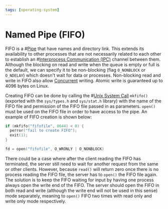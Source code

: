 ```yaml
---
tags: [operating-system]
---
```


# Named Pipe (FIFO)

FIFO is a #[Pipe](202210280908.md) that have names and directory link. This
extends its availability to other processes that are not necessarily related to
each other to establish an #[Interprocess Communication (IPC)](202210262136.md)
channel between them. Although the blocking on read and write when the queue is
empty or full is the default, we can specify it to be non-blocking (flag
`O_NONBLOCK` or `O_NDELAY`) which doesn't wait for data or processes.
Non-blocking read and write in FIFO also allow [Concurrent](202202011815.md)
writing. Atomic write is guaranteed up to 4096 bytes on Linux.

Creating FIFO can be done by calling the #[Unix System Call](202210062303.md)
`mkfifo()` (exported with the `sys/types.h` and `sys/stat.h` library) with the
name of the FIFO file and permission of the FIFO file passed in as parameters.
`open()` must be used on the FIFO file in order to have access to the pipe. An
example of FIFO creation is shown below:

```c
if (mkfifo("fifofile", 0644) < 0) {
  perror("fail to create FIFO");
  exit(1);
}

fd = open("fifofile", O_WRONLY | O_NONBLOCK)
```

There could be a case where after the client reading the FIFO has terminated,
the server still need to wait for another request from the same or other
clients. However, because `read()` will return zero once there is no process
reading the FIFO file, the server has to `open()` the FIFO file again. The
solution is to keep the FIFO waiting for input by having one process always open
the write end of the FIFO. The server should open the FIFO in both read and
write (although the write end will not be used in this sense) mode separately,
meaning to `open()` FIFO two times with read only and write only mode
respectively.
